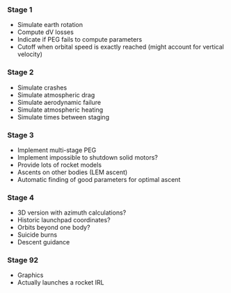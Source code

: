 ### Stage 1
* Simulate earth rotation
* Compute dV losses
* Indicate if PEG fails to compute parameters
* Cutoff when orbital speed is exactly reached (might account for vertical velocity)
### Stage 2
* Simulate crashes
* Simulate atmospheric drag
* Simulate aerodynamic failure
* Simulate atmospheric heating
* Simulate times between staging
### Stage 3
* Implement multi-stage PEG
* Implement impossible to shutdown solid motors?
* Provide lots of rocket models
* Ascents on other bodies (LEM ascent)
* Automatic finding of good parameters for optimal ascent
### Stage 4
* 3D version with azimuth calculations? 
* Historic launchpad coordinates?
* Orbits beyond one body?
* Suicide burns
* Descent guidance

### Stage 92
* Graphics
* Actually launches a rocket IRL
